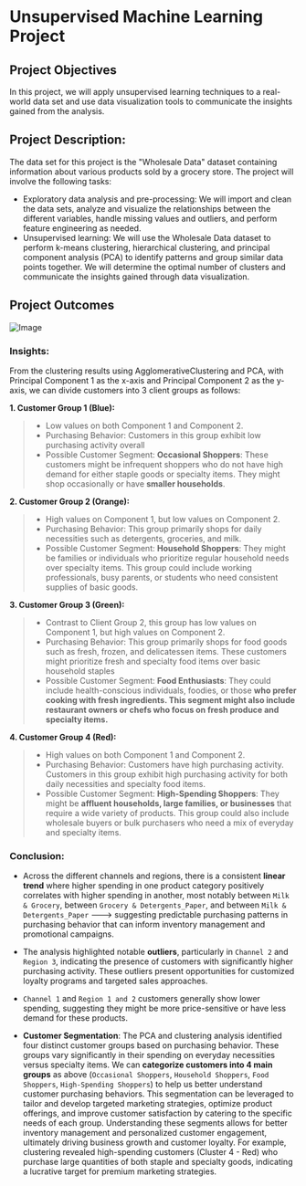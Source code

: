# Unsupervised Machine Learning Project

## Project Objectives
In this project, we will apply unsupervised learning techniques to a real-world data set and use data visualization tools to communicate the insights gained from the analysis.

## Project Description:
The data set for this project is the "Wholesale Data" dataset containing information about various products sold by a grocery store.
The project will involve the following tasks:

-	Exploratory data analysis and pre-processing: We will import and clean the data sets, analyze and visualize the relationships between the different variables, handle missing values and outliers, and perform feature engineering as needed.
-	Unsupervised learning: We will use the Wholesale Data dataset to perform k-means clustering, hierarchical clustering, and principal component analysis (PCA) to identify patterns and group similar data points together. We will determine the optimal number of clusters and communicate the insights gained through data visualization.


## Project Outcomes

![Image](https://github.com/ThuyTran102/Unsupervised-Machine-Learning-Project/blob/main/images/Project_Outcome.png)

### Insights:
From the clustering results using AgglomerativeClustering and PCA, with Principal Component 1 as the x-axis and Principal Component 2 as the y-axis, we can divide customers into 3 client groups as follows:

**1. Customer Group 1 (Blue):**
> - Low values on both Component 1 and Component 2.
> - Purchasing Behavior: Customers in this group exhibit low purchasing activity overall
> - Possible Customer Segment: **Occasional Shoppers**: These customers might be infrequent shoppers who do not have high demand for either staple goods or specialty items. They might shop occasionally or have **smaller households**.

**2. Customer Group 2 (Orange):**
> - High values on Component 1, but low values on Component 2.
> - Purchasing Behavior: This group primarily shops for daily necessities such as detergents, groceries, and milk.
> - Possible Customer Segment: **Household Shoppers**: They might be families or individuals who prioritize regular household needs over specialty items. This group could include working professionals, busy parents, or students who need consistent supplies of basic goods.

**3. Customer Group 3 (Green):**
> - Contrast to Client Group 2, this group has low values on Component 1, but high values on Component 2.
> - Purchasing Behavior: This group primarily shops for food goods such as fresh, frozen, and delicatessen items. These customers might prioritize fresh and specialty food items over basic household staples
> - Possible Customer Segment: **Food Enthusiasts**: They could include health-conscious individuals, foodies, or those **who prefer cooking with fresh ingredients. This segment might also include restaurant owners or chefs who focus on fresh produce and specialty items.**

**4. Customer Group 4 (Red):**
> - High values on both Component 1 and Component 2.
> - Purchasing Behavior: Customers have high purchasing activity. Customers in this group exhibit high purchasing activity for both daily necessities and specialty food items.
> - Possible Customer Segment: **High-Spending Shoppers**: They might be **affluent households, large families, or businesses** that require a wide variety of products. This group could also include wholesale buyers or bulk purchasers who need a mix of everyday and specialty items.

### Conclusion:

* Across the different channels and regions, there is a consistent **linear trend** where higher spending in one product category positively correlates with higher spending in another, most notably between `Milk & Grocery`, between `Grocery & Detergents_Paper`, and between `Milk & Detergents_Paper` ---> suggesting predictable purchasing patterns in purchasing behavior that can inform inventory management and promotional campaigns.

*  The analysis highlighted notable **outliers**, particularly in `Channel 2` and `Region 3`, indicating the presence of customers with significantly higher purchasing activity. These outliers present opportunities for customized loyalty programs and targeted sales approaches.
  
* `Channel 1` and `Region 1 and 2` customers generally show lower spending, suggesting they might be more price-sensitive or have less demand for these products.

* **Customer Segmentation**: The PCA and clustering analysis identified four distinct customer groups based on purchasing behavior. These groups vary significantly in their spending on everyday necessities versus specialty items. We can **categorize customers into 4 main groups** as above (`Occasional Shoppers`, `Household Shoppers`, `Food Shoppers`, `High-Spending Shoppers`) to help us better understand customer purchasing behaviors. This segmentation can be leveraged to tailor and develop targeted marketing strategies, optimize product offerings, and improve customer satisfaction by catering to the specific needs of each group. Understanding these segments allows for better inventory management and personalized customer engagement, ultimately driving business growth and customer loyalty. For example, clustering revealed high-spending customers (Cluster 4 - Red) who purchase large quantities of both staple and specialty goods, indicating a lucrative target for premium marketing strategies.
